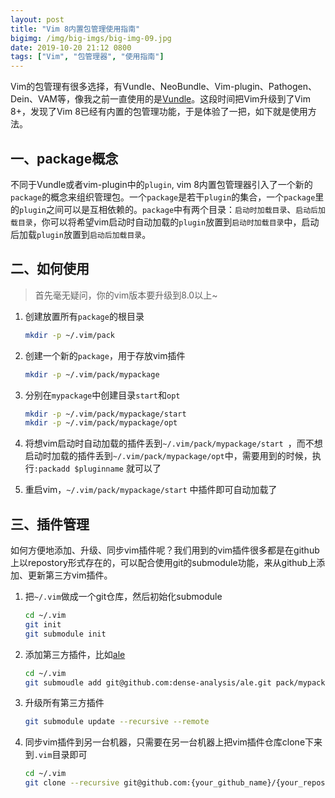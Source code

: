 ```yaml
---
layout: post
title: "Vim 8内置包管理使用指南"
bigimg: /img/big-imgs/big-img-09.jpg
date: 2019-10-20 21:12 0800
tags: ["Vim", "包管理器", "使用指南"]
---
```


Vim的包管理有很多选择，有Vundle、NeoBundle、Vim-plugin、Pathogen、Dein、VAM等，像我之前一直使用的是[Vundle](https://github.com/VundleVim/Vundle.vim)。这段时间把Vim升级到了Vim 8+，发现了Vim 8已经有内置的包管理功能，于是体验了一把，如下就是使用方法。

## 一、package概念

不同于Vundle或者vim-plugin中的`plugin`, vim 8内置包管理器引入了一个新的`package`的概念来组织管理包。一个`package`是若干`plugin`的集合，一个`package`里的`plugin`之间可以是互相依赖的。`package`中有两个目录：`启动时加载目录`、`启动后加载目录`，你可以将希望vim启动时自动加载的`plugin`放置到`启动时加载目录`中，启动后加载`plugin`放置到`启动后加载目录`。

## 二、如何使用

> 首先毫无疑问，你的vim版本要升级到8.0以上~

1. 创建放置所有`package`的根目录

   ```bash
   mkdir -p ~/.vim/pack
   ```

2. 创建一个新的`package`，用于存放vim插件

   ```bash
   mkdir -p ~/.vim/pack/mypackage
   ```

3. 分别在`mypackage`中创建目录`start`和`opt`

   ```bash
   mkdir -p ~/.vim/pack/mypackage/start 
   mkdir -p ~/.vim/pack/mypackage/opt
   ```

4. 将想vim启动时自动加载的插件丢到`~/.vim/pack/mypackage/start `，而不想启动时加载的插件丢到`~/.vim/pack/mypackage/opt`中，需要用到的时候，执行`:packadd $pluginname` 就可以了

5. 重启vim，`~/.vim/pack/mypackage/start` 中插件即可自动加载了

## 三、插件管理

如何方便地添加、升级、同步vim插件呢？我们用到的vim插件很多都是在github上以repostory形式存在的，可以配合使用git的submodule功能，来从github上添加、更新第三方vim插件。

1. 把`~/.vim`做成一个git仓库，然后初始化submodule

   ```bash
   cd ~/.vim
   git init
   git submodule init
   ```

2. 添加第三方插件，比如[ale](https://github.com/w0rp/ale)

   ```bash
   cd ~/.vim
   git submoudle add git@github.com:dense-analysis/ale.git pack/mypackage/start/ale
   ```

3. 升级所有第三方插件

   ```bash
   git submodule update --recursive --remote
   ```

4. 同步vim插件到另一台机器，只需要在另一台机器上把vim插件仓库clone下来到`.vim`目录即可

   ```bash
   cd ~/.vim
   git clone --recursive git@github.com:{your_github_name}/{your_repostoy_name}.git
   ```

   
